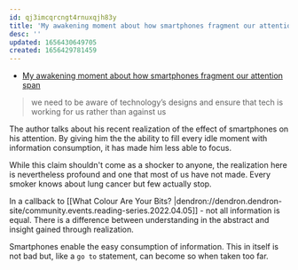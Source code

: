 ```yaml
---
id: qj3imcqrcngt4rnuxqjh83y
title: 'My awakening moment about how smartphones fragment our attention span'
desc: ''
updated: 1656430649705
created: 1656429781459
---
```


- [My awakening moment about how smartphones fragment our attention span](https://idratherbewriting.com/blog/awakening-moment-to-how-smartphones-fragment-our-attention/)

> we need to be aware of technology’s designs and ensure that tech is working for us rather than against us

The author talks about his recent realization of the effect of smartphones on his attention. By giving him the the ability to fill every idle moment with information consumption, it has made him less able to focus. 

While this claim shouldn't come as a shocker to anyone, the realization here is nevertheless profound and one that most of us have not made. Every smoker knows about lung cancer but few actually stop. 

In a callback to [[What Colour Are Your Bits? |dendron://dendron.dendron-site/community.events.reading-series.2022.04.05]] - not all information is equal. There is a difference between understanding in the abstract and insight gained through realization. 

Smartphones enable the easy consumption of information. This in itself is not bad but, like a `go to` statement, can become so when taken too far.
